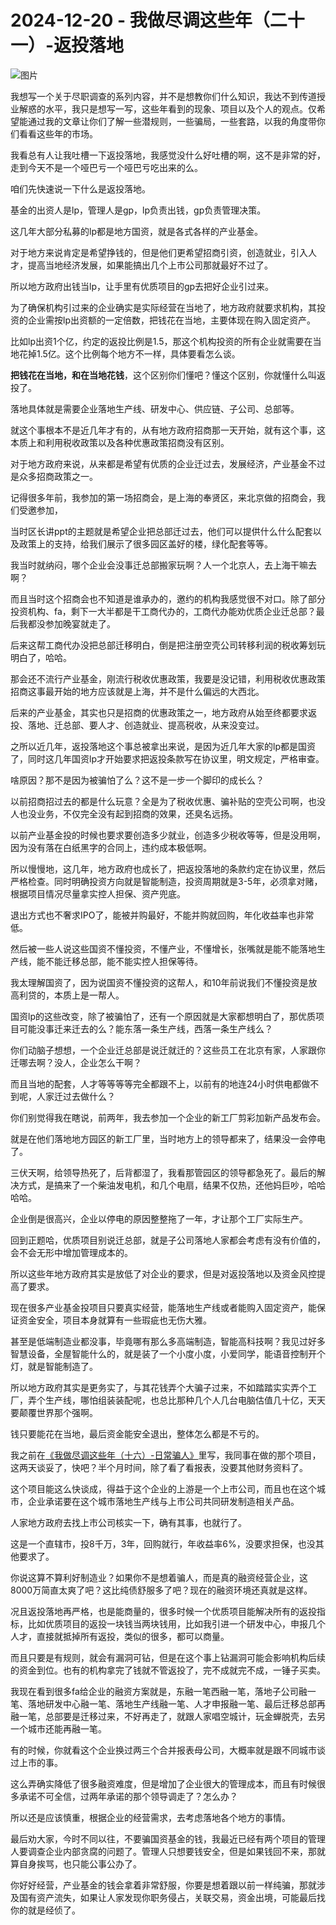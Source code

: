 # 2024-12-20 - 我做尽调这些年（二十一）-返投落地

![图片](https://mmbiz.qpic.cn/mmbiz_jpg/JTrAVGgvYRG64lj7VQpaq3JZLn1asMBug1hiceWkup7dQ9ZfRu14PfqN9EQf5UsW9D6OBERI3beCqZWlwcfr5BA/640?wx_fmt=jpeg&from=appmsg&tp=webp&wxfrom=5&wx_lazy=1)

我想写一个关于尽职调查的系列内容，并不是想教你们什么知识，我达不到传道授业解惑的水平，我只是想写一写，这些年看到的现象、项目以及个人的观点。仅希望能通过我的文章让你们了解一些潜规则，一些骗局，一些套路，以我的角度带你们看看这些年的市场。

我看总有人让我吐槽一下返投落地，我感觉没什么好吐槽的啊，这不是非常的好，走到今天不是一个哑巴亏一个哑巴亏吃出来的么。

咱们先快速说一下什么是返投落地。

基金的出资人是lp，管理人是gp，lp负责出钱，gp负责管理决策。

这几年大部分私募的lp都是地方国资，就是各式各样的产业基金。

对于地方来说肯定是希望挣钱的，但是他们更希望招商引资，创造就业，引入人才，提高当地经济发展，如果能搞出几个上市公司那就最好不过了。

所以地方政府出钱当lp，让手里有优质项目的gp去把好企业引过来。

为了确保机构引过来的企业确实是实际经营在当地了，地方政府就要求机构，其投资的企业需按lp出资额的一定倍数，把钱花在当地，主要体现在购入固定资产。

比如lp出资1个亿，约定的返投比例是1.5，那这个机构投资的所有企业就需要在当地花掉1.5亿。这个比例每个地方不一样，具体要看怎么谈。

**把钱花在当地，和在当地花钱**，这个区别你们懂吧？懂这个区别，你就懂什么叫返投了。

落地具体就是需要企业落地生产线、研发中心、供应链、子公司、总部等。

就这个事根本不是近几年才有的，从有地方政府招商那一天开始，就有这个事，这本质上和利用税收政策以及各种优惠政策招商没有区别。

对于地方政府来说，从来都是希望有优质的企业迁过去，发展经济，产业基金不过是众多招商政策之一。

记得很多年前，我参加的第一场招商会，是上海的奉贤区，来北京做的招商会，我们受邀参加，

当时区长讲ppt的主题就是希望企业把总部迁过去，他们可以提供什么什么配套以及政策上的支持，给我们展示了很多园区盖好的楼，绿化配套等等。

我当时就纳闷，哪个企业会没事迁总部搬家玩啊？人一个北京人，去上海干嘛去啊？

而且当时这个招商会也不知道是谁承办的，邀约的机构我感觉很不对口。除了部分投资机构、fa，剩下一大半都是干工商代办的，工商代办能劝优质企业迁总部？最后我都没参加晚宴就走了。

后来这帮工商代办没把总部迁移明白，倒是把注册空壳公司转移利润的税收筹划玩明白了，哈哈。

那会还不流行产业基金，刚流行税收优惠政策，我要是没记错，利用税收优惠政策招商这事最开始的地方应该就是上海，并不是什么偏远的大西北。

后来的产业基金，其实也只是招商的优惠政策之一，地方政府从始至终都要求返投、落地、迁总部、要人才、创造就业、提高税收，从来没变过。

之所以近几年，返投落地这个事总被拿出来说，是因为近几年大家的lp都是国资了，同时这几年国资lp才开始要求把返投条款写在协议里，明文规定，严格审查。

啥原因？那不是因为被骗怕了么？这不是一步一个脚印的成长么？

以前招商招过去的都是什么玩意？全是为了税收优惠、骗补贴的空壳公司啊，也没人也没业务，不仅完全没有起到招商的效果，还臭名远扬。

以前产业基金投的时候也要求要创造多少就业，创造多少税收等等，但是没用啊，因为没有落在白纸黑字的合同上，违约成本极低啊。

所以慢慢地，这几年，地方政府也成长了，把返投落地的条款约定在协议里，然后严格检查。同时明确投资方向就是智能制造，投资周期就是3-5年，必须拿对赌，根据项目情况尽量拿实控人担保、资产兜底。

退出方式也不奢求IPO了，能被并购最好，不能并购就回购，年化收益率也非常低。

然后被一些人说这些国资不懂投资，不懂产业，不懂增长，张嘴就是能不能落地生产线，能不能迁移总部，能不能实控人担保等待。

我太理解国资了，因为说国资不懂投资的这帮人，和10年前说我们不懂投资是放高利贷的，本质上是一帮人。

国资lp的这些改变，除了被骗怕了，还有一个原因就是大家都想明白了，那优质项目可能没事迁来迁去的么？能东落一条生产线，西落一条生产线么？

你们动脑子想想，一个企业迁总部是说迁就迁的？这些员工在北京有家，人家跟你迁哪去啊？没人，企业怎么干啊？

而且当地的配套，人才等等等等完全都跟不上，以前有的地连24小时供电都做不到呢，人家迁过去做什么？

你们别觉得我在瞎说，前两年，我去参加一个企业的新工厂剪彩加新产品发布会。

就是在他们落地地方园区的新工厂里，当时地方上的领导都来了，结果没一会停电了。

三伏天啊，给领导热死了，后背都湿了，我看那管园区的领导都急死了。最后的解决方式，是搞来了一个柴油发电机，和几个电扇，结果不仅热，还他妈巨吵，哈哈哈哈。

企业倒是很高兴，企业以停电的原因整整拖了一年，才让那个工厂实际生产。

回到正题哈，优质项目别说迁总部，就是子公司落地人家都会考虑有没有价值的，会不会无形中增加管理成本的。

所以这些年地方政府其实是放低了对企业的要求，但是对返投落地以及资金风控提高了要求。

现在很多产业基金投项目只要真实经营，能落地生产线或者能购入固定资产，能保证资金安全，项目本身就算有一些瑕疵也无伤大雅。

甚至是低端制造业都没事，毕竟哪有那么多高端制造，智能高科技啊？我见过好多智慧设备，全屋智能什么的，就是装了一个小度小度，小爱同学，能语音控制开个灯，就是智能制造了。

所以地方政府其实是更务实了，与其花钱弄个大骗子过来，不如踏踏实实弄个工厂，弄个生产线，哪怕组装装配呢，也总比那种几个人几台电脑估值几十亿，天天要颠覆世界那个强啊。

钱只要能花在当地，最后资金能安全退出，整体怎么都是不亏的。

我之前在[《我做尽调这些年（十六）-日常骗人》](https://mp.weixin.qq.com/s?__biz=MzUyNTI2NTY0MQ==&mid=2247489510&idx=1&sn=0ea91b9bb71c8a4e00a12b2d796a6179&scene=21#wechat_redirect)里写，我同事在做的那个项目，这两天谈妥了，快吧？半个月时间，除了看了看报表，没要其他财务资料了。

这个项目能这么快谈成，得益于这个企业的上游是一个上市公司，而且也在这个城市，企业承诺要在这个城市落地生产线与上市公司共同研发制造相关产品。

人家地方政府去找上市公司核实一下，确有其事，也就行了。

这是一个直辖市，投8千万，3年，回购就行，年收益率6%，没要求担保，也没其他要求了。

你说这算不算利好制造业？如果你不是想着骗人，而是真的融资经营企业，这8000万简直太爽了吧？这比纯债舒服多了吧？现在的融资环境还真就是这样。

况且返投落地再严格，也是能商量的，很多时候一个优质项目能解决所有的返投指标，比如优质项目的返投一块钱当两块钱用，比如我引进一个研发中心，申报几个人才，直接就抵掉所有返投，类似的很多，都可以商量。

而且只要是有规则，就会有漏洞可钻，但是在这个事上钻漏洞可能会影响机构后续的资金到位。也有的机构拿完了钱就不管返投了，完不成就完不成，一锤子买卖。

我现在看到很多fa给企业的融资方案就是，东融一笔西融一笔，落地子公司融一笔、落地研发中心融一笔、落地生产线融一笔、人才申报融一笔、最后迁移总部再融一笔，总部要是迁移过来，不好再走了，就跟人家唱空城计，玩金蝉脱壳，去另一个城市还能再融一笔。

有的时候，你就看这个企业换过两三个合并报表母公司，大概率就是跟不同城市谈过上市的事。

这么弄确实降低了很多融资难度，但是增加了企业很大的管理成本，而且有时候很多承诺不可全信，过两年承诺的那个领导调走了？怎么办？

所以还是应该慎重，根据企业的经营需求，去考虑落地各个地方的事情。

最后劝大家，今时不同以往，不要骗国资基金的钱，我最近已经有两个项目的管理人要调查企业内部贪腐的问题了。管理人只想要钱安全，但是如果钱回不来，那就算自身挨骂，也只能公事公办了。

你好好经营，产业基金的钱会拿着非常舒服，你要是想着跟以前一样纯骗，那就涉及国有资产流失，如果让人家发现你职务侵占，关联交易，资金出境，可能最后找你的就是经侦了。